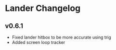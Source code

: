 # Lander Changelog

## v0.6.1
 - Fixed lander hitbox to be more accurate using trig
 - Added screen loop tracker